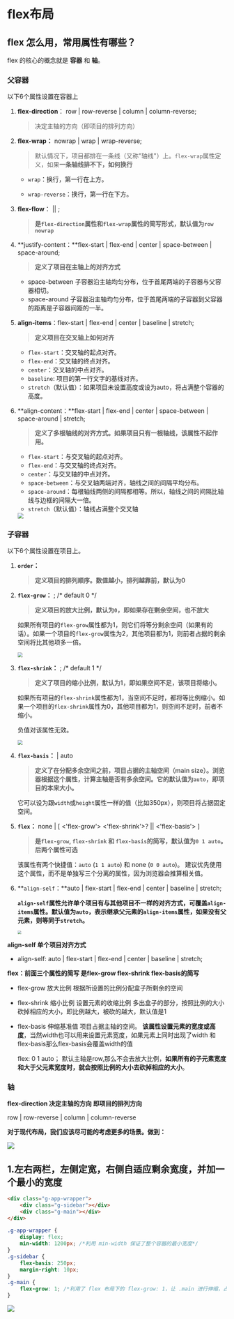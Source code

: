 # flex布局

## flex 怎么用，常用属性有哪些？

flex 的核心的概念就是 **容器** 和 **轴**。

### 父容器

以下6个属性设置在容器上

1. **flex-direction**： row | row-reverse | column | column-reverse;

   > 决定主轴的方向（即项目的排列方向）

2. **flex-wrap：** nowrap | wrap | wrap-reverse;

   > 默认情况下，项目都排在一条线（又称"轴线"）上。`flex-wrap`属性定义，如果**一条轴线排不下，如何换行**

   * `wrap`：换行，第一行在上方。

   * `wrap-reverse`：换行，第一行在下方。

3. **flex-flow**：<flex-direction> || <flex-wrap>;

   > **是`flex-direction`属性和`flex-wrap`属性的简写形式，默认值为`row nowrap`**

4. **justify-content：**flex-start | flex-end | center | space-between | space-around;

   > **定义了项目在主轴上的对齐方式**

   - space-between 子容器沿主轴均匀分布，位于首尾两端的子容器与父容器相切。
   - space-around  子容器沿主轴均匀分布，位于首尾两端的子容器到父容器的距离是子容器间距的一半。

5. **align-items**：flex-start | flex-end | center | baseline | stretch;

   > **定义项目在交叉轴上如何对齐**

   - `flex-start`：交叉轴的起点对齐。
   - `flex-end`：交叉轴的终点对齐。
   - `center`：交叉轴的中点对齐。
   - `baseline`: 项目的第一行文字的基线对齐。
   - `stretch`（默认值）：如果项目未设置高度或设为auto，将占满整个容器的高度。

6. **align-content：**flex-start | flex-end | center | space-between | space-around | stretch;

   > **定义了多根轴线的对齐方式。如果项目只有一根轴线，该属性不起作用。**

   - `flex-start`：与交叉轴的起点对齐。
   - `flex-end`：与交叉轴的终点对齐。
   - `center`：与交叉轴的中点对齐。
   - `space-between`：与交叉轴两端对齐，轴线之间的间隔平均分布。
   - `space-around`：每根轴线两侧的间隔都相等。所以，轴线之间的间隔比轴线与边框的间隔大一倍。
   - `stretch`（默认值）：轴线占满整个交叉轴

   <img src="../assets/css/align-content.png" style="zoom:80%;" />

### 子容器

以下6个属性设置在项目上。

1. **`order`：** <integer>

   > **定义项目的排列顺序。数值越小，排列越靠前，默认为0**

2. **`flex-grow`：** <number>; /* default 0 */

   > **定义项目的放大比例，默认为`0`，即如果存在剩余空间，也不放大**

   如果所有项目的`flex-grow`属性都为1，则它们将等分剩余空间（如果有的话）。如果一个项目的`flex-grow`属性为2，其他项目都为1，则前者占据的剩余空间将比其他项多一倍。

   <img src="../assets/css/flex-grow.png" style="zoom:67%;" />

3. **`flex-shrink`：** <number>; /* default 1 */

   > **定义了项目的缩小比例，默认为1，即如果空间不足，该项目将缩小。**

   如果所有项目的`flex-shrink`属性都为1，当空间不足时，都将等比例缩小。如果一个项目的`flex-shrink`属性为0，其他项目都为1，则空间不足时，前者不缩小。

   负值对该属性无效。

   <img src="../assets/css/flex-shrink.png" style="zoom:67%;" />

   
   

4. **`flex-basis`：** <length> | auto

   > **定义了在分配多余空间之前，项目占据的主轴空间（main size）。浏览器根据这个属性，计算主轴是否有多余空间。它的默认值为`auto`，即项目的本来大小。**

   它可以设为跟`width`或`height`属性一样的值（比如350px），则项目将占据固定空间。

5. **`flex`：** none | [ <'flex-grow'> <'flex-shrink'>? || <'flex-basis'> ]

   > **是`flex-grow`, `flex-shrink` 和 `flex-basis`的简写，默认值为`0 1 auto`。后两个属性可选**

   该属性有两个快捷值：`auto` (`1 1 auto`) 和 none (`0 0 auto`)。
   建议优先使用这个属性，而不是单独写三个分离的属性，因为浏览器会推算相关值。

6. **`align-self`：**auto | flex-start | flex-end | center | baseline | stretch;

   **`align-self`属性允许单个项目有与其他项目不一样的对齐方式，可覆盖`align-items`属性。默认值为`auto`，表示继承父元素的`align-items`属性，如果没有父元素，则等同于`stretch`。**

   <img src="../assets/css/align-self.png" style="zoom: 50%;" />

   

**align-self 单个项目对齐方式**

- align-self: auto | flex-start | flex-end | center | baseline | stretch;

**flex：前面三个属性的简写 是flex-grow  flex-shrink flex-basis的简写**

- flex-grow 放大比例 根据所设置的比例分配盒子所剩余的空间

- flex-shrink 缩小比例 设置元素的收缩比例   多出盒子的部分，按照比例的大小砍掉相应的大小，即比例越大，被砍的越大，默认值是1

- flex-basis  伸缩基准值 项目占据主轴的空间。 **该属性设置元素的宽度或高度**，当然width也可以用来设置元素宽度，如果元素上同时出现了width 和flex-basis那么flex-basis会覆盖width的值

  flex: 0 1 auto； 默认主轴是row,那么不会去放大比例，**如果所有的子元素宽度和大于父元素宽度时，就会按照比例的大小去砍掉相应的大小**。

### 轴

**flex-direction 决定主轴的方向 即项目的排列方向**

row | row-reverse | column | column-reverse







**对于现代布局，我们应该尽可能的考虑更多的场景。做到：**

![](../assets/css/2621736424-bfe4a4d206cfb155_articlex.png)

## 1.左右两栏，左侧定宽，右侧自适应剩余宽度，并加一个最小的宽度

```html
<div class="g-app-wrapper">
    <div class="g-sidebar"></div>
    <div class="g-main"></div>
</div>
```

```css
.g-app-wrapper {
    display: flex;
    min-width: 1200px; /*利用 min-width 保证了整个容器的最小宽度*/
}
.g-sidebar {
    flex-basis: 250px;
    margin-right: 10px;
}
.g-main {
    flex-grow: 1; /*利用了 flex 布局下的 flex-grow: 1，让 .main 进行伸缩，占满剩余空间*/
}
```

![](../assets/css/2670292442-93b2121df33c49f1_articlex.gif)